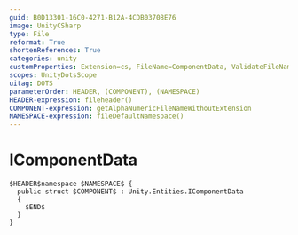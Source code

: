 ```yaml
---
guid: B0D13301-16C0-4271-B12A-4CDB03708E76
image: UnityCSharp
type: File
reformat: True
shortenReferences: True
categories: unity
customProperties: Extension=cs, FileName=ComponentData, ValidateFileName=True
scopes: UnityDotsScope
uitag: DOTS
parameterOrder: HEADER, (COMPONENT), (NAMESPACE)
HEADER-expression: fileheader()
COMPONENT-expression: getAlphaNumericFileNameWithoutExtension
NAMESPACE-expression: fileDefaultNamespace()
---
```


# IComponentData

```
$HEADER$namespace $NAMESPACE$ {
  public struct $COMPONENT$ : Unity.Entities.IComponentData
  {
    $END$
  }
}
```
